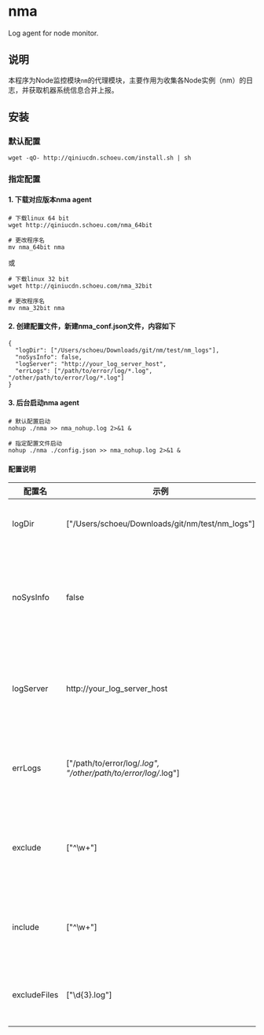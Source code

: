 # nma
Log agent for node monitor.

## 说明
本程序为Node监控模块`nm`的代理模块，主要作用为收集各Node实例（nm）的日志，并获取机器系统信息合并上报。

## 安装

### 默认配置
```
wget -qO- http://qiniucdn.schoeu.com/install.sh | sh
```

### 指定配置

#### 1. 下载对应版本nma agent
```
# 下载linux 64 bit
wget http://qiniucdn.schoeu.com/nma_64bit

# 更改程序名
mv nma_64bit nma
```
或
```
# 下载linux 32 bit
wget http://qiniucdn.schoeu.com/nma_32bit

# 更改程序名
mv nma_32bit nma
```

#### 2. 创建配置文件，新建nma_conf.json文件，内容如下

```
{
  "logDir": ["/Users/schoeu/Downloads/git/nm/test/nm_logs"],
  "noSysInfo": false,
  "logServer": "http://your_log_server_host",
  "errLogs": ["/path/to/error/log/*.log", "/other/path/to/error/log/*.log"]
}
```

#### 3. 后台启动nma agent
```
# 默认配置启动
nohup ./nma >> nma_nohup.log 2>&1 &

# 指定配置文件启动
nohup ./nma ./config.json >> nma_nohup.log 2>&1 &
```

#### 配置说明

|配置名|示例|说明|默认值|
|--|--|--|--|
|logDir|["/Users/schoeu/Downloads/git/nm/test/nm_logs"]|存放Node实例日志文件夹|"$tmp/.nm_logs/"|
|noSysInfo|false|是否上报系统级别日志（cpu，内存，磁盘，网络）|false|
|logServer|http://your_log_server_host|日志上报接口，会以POST方式上报json数据|-|
|errLogs|["/path/to/error/log/*.log", "/other/path/to/error/log/*.log"]|错误日志获取，会整合为json数据上报|-|
|exclude|["^\w+"]|在输入中排除符合正则表达式列表的那些行|-|
|include|["^\w+"]|包含输入中符合正则表达式列表的那些行|所有行|
|excludeFiles|["\d{3}.log"]|忽略掉符合正则表达式列表的文件|-|
